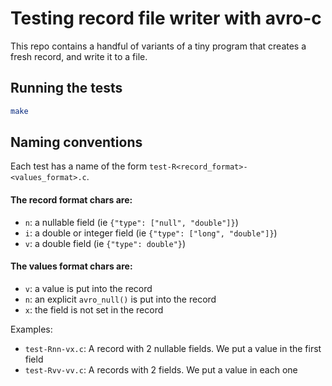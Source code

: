 # Testing record file writer with avro-c

This repo contains a handful of variants of a tiny program that creates
a fresh record, and write it to a file.

## Running the tests

```bash
make
```

## Naming conventions

Each test has a name of the form `test-R<record_format>-<values_format>.c`.

#### The record format chars are:

* `n`: a nullable field (ie `{"type": ["null", "double"]}`)
* `i`: a double or integer field (ie `{"type": ["long", "double"]}`)
* `v`: a double field (ie `{"type": double"}`)

#### The values format chars are:

* `v`: a value is put into the record
* `n`: an explicit `avro_null()` is put into the record
* `x`: the field is not set in the record

Examples:

* `test-Rnn-vx.c`: A record with 2 nullable fields. We put a value in the first field
* `test-Rvv-vv.c`: A records with 2 fields. We put a value in each one
